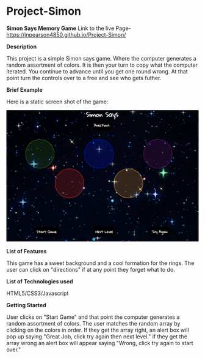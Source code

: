 # Project-Simon
**Simon Says Memory Game**
Link to the live Page- https://jnpearson4850.github.io/Project-Simon/ 

**Description**

This project is a simple Simon says game. Where the computer generates a random assortment
of colors. It is then your turn to copy what the computer iterated. You continue to advance until 
you get one round wrong. At that point turn the controls over to a free and see who gets futher. 


**Brief Example**

Here is a static screen shot of the game:

![alt text](https://github.com/jnpearson4850/Project-Simon/blob/master/Screen%20Shot%202018-08-28%20at%2011.32.38%20AM.png)


**List of Features**

This game has a sweet background and a cool formation for the rings. The user can click on "directions" if at any point they forget what to do. 

**List of Technologies used**

HTML5/CSS3/Javascript

**Getting Started**

User clicks on "Start Game" and that point the computer generates a random assortment of colors. The user matches the random array by clicking on the colors in order. If they get the array right, an alert box will pop up saying "Great Job, click try again then next level." if they get the array wrong an alert box will appear saying "Wrong, click try again to start over."

